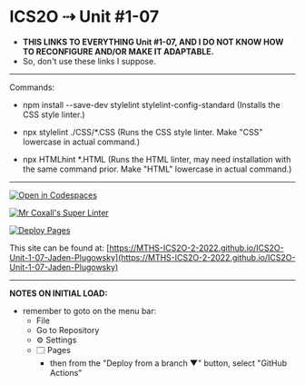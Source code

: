 # ICS2O ⇢ Unit #1-07

- **THIS LINKS TO EVERYTHING Unit #1-07, AND I DO NOT KNOW HOW TO RECONFIGURE AND/OR MAKE IT ADAPTABLE.**
- So, don't use these links I suppose.

---------
Commands:
- npm install --save-dev stylelint stylelint-config-standard (Installs the CSS style linter.)
- npx stylelint ./CSS/*.CSS (Runs the CSS style linter. Make "CSS" lowercase in actual command.)

- npx HTMLhint *.HTML (Runs the HTML linter, may need installation with the same command prior. Make "HTML" lowercase in actual command.)
---------

[![Open in Codespaces](https://classroom.github.com/assets/launch-codespace-f4981d0f882b2a3f0472912d15f9806d57e124e0fc890972558857b51b24a6f9.svg)](https://classroom.github.com/open-in-codespaces?assignment_repo_id=10297205)

[![Mr Coxall's Super Linter](https://github.com/MTHS-ICS2O-2-2022/ICS2O-Unit-1-07-Jaden-Plugowsky/workflows/Mr%20Coxall's%20Super%20Linter/badge.svg)](https://github.com/MTHS-ICS2O-2-2022/ICS2O-Unit-1-07-Jaden-Plugowsky/actions)

[![Deploy Pages](https://github.com/MTHS-ICS2O-2-2022/ICS2O-Unit-1-07-Jaden-Plugowsky/workflows/Deploy%20Pages/badge.svg)](https://github.com/MTHS-ICS2O-2-2022/ICS2O-Unit-1-07-Jaden-Plugowsky/actions)

This site can be found at: [https://MTHS-ICS2O-2-2022.github.io/ICS2O-Unit-1-07-Jaden-Plugowsky](https://MTHS-ICS2O-2-2022.github.io/ICS2O-Unit-1-07-Jaden-Plugowsky)

---

**NOTES ON INITIAL LOAD:**
- remember to goto on the menu bar:
  - File
  - Go to Repository
  - ⚙ Settings
  - 🗔 Pages
    - then from the "Deploy from a branch ▼" button, select "GitHub Actions"
